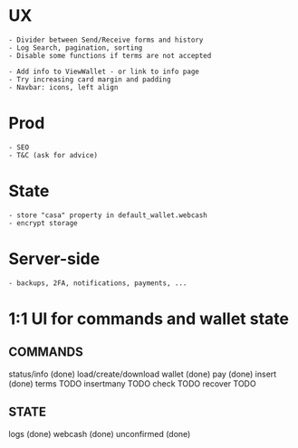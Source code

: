 # UX
	- Divider between Send/Receive forms and history
	- Log Search, pagination, sorting
	- Disable some functions if terms are not accepted

	- Add info to ViewWallet - or link to info page
	- Try increasing card margin and padding
	- Navbar: icons, left align

# Prod

	- SEO
	- T&C (ask for advice)

# State
	- store "casa" property in default_wallet.webcash
	- encrypt storage

# Server-side
	- backups, 2FA, notifications, payments, ...

# 1:1 UI for commands and wallet state

## COMMANDS
status/info (done)
load/create/download wallet (done)
pay (done)
insert (done)
terms TODO
insertmany TODO
check TODO
recover TODO

## STATE
logs (done)
webcash (done)
unconfirmed (done)
